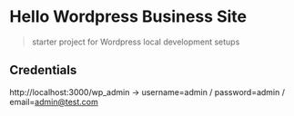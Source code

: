 # Hello Wordpress Business Site

> starter project for Wordpress local development setups

## Credentials
http://localhost:3000/wp_admin -> username=admin / password=admin / email=admin@test.com
